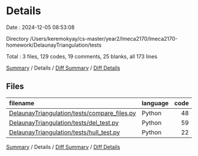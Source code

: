 # Details

Date : 2024-12-05 08:53:08

Directory /Users/keremokyay/cs-master/year2/lmeca2170/lmeca2170-homework/DelaunayTriangulation/tests

Total : 3 files,  129 codes, 19 comments, 25 blanks, all 173 lines

[Summary](results.md) / Details / [Diff Summary](diff.md) / [Diff Details](diff-details.md)

## Files
| filename | language | code | comment | blank | total |
| :--- | :--- | ---: | ---: | ---: | ---: |
| [DelaunayTriangulation/tests/compare_files.py](/DelaunayTriangulation/tests/compare_files.py) | Python | 48 | 4 | 7 | 59 |
| [DelaunayTriangulation/tests/del_test.py](/DelaunayTriangulation/tests/del_test.py) | Python | 59 | 12 | 13 | 84 |
| [DelaunayTriangulation/tests/hull_test.py](/DelaunayTriangulation/tests/hull_test.py) | Python | 22 | 3 | 5 | 30 |

[Summary](results.md) / Details / [Diff Summary](diff.md) / [Diff Details](diff-details.md)
